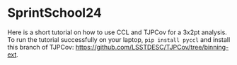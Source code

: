 # SprintSchool24

Here is a short tutorial on how to use CCL and TJPCov for a 3x2pt analysis. To run the tutorial successfully on your laptop, `pip install pyccl` and install this branch of TJPCov: https://github.com/LSSTDESC/TJPCov/tree/binning-ext. 

